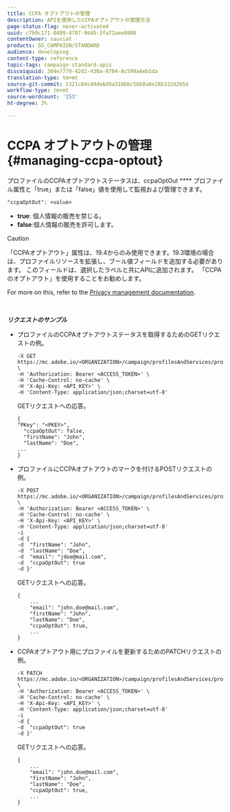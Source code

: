 ```yaml
---
title: CCPA オプトアウトの管理
description: APIを使用したCCPAオプトアウトの管理方法
page-status-flag: never-activated
uuid: c7b9c171-0409-4707-9d45-3fa72aee8008
contentOwner: sauviat
products: SG_CAMPAIGN/STANDARD
audience: developing
content-type: reference
topic-tags: campaign-standard-apis
discoiquuid: 304e7779-42d2-430a-9704-8c599a4eb1da
translation-type: tm+mt
source-git-commit: 1321c84c49de6d9a318bbc5bb8a0e28b332d2b5d
workflow-type: tm+mt
source-wordcount: '153'
ht-degree: 3%

---
```



# CCPA オプトアウトの管理 {#managing-ccpa-optout}

プロファイルのCCPAオプトアウトステータスは、ccpaOptOut **** プロファイル属性と「true」または「false」値を使用して監視および管理できます。

`"ccpaOptOut": <value>`

* **true**: 個人情報の販売を禁じる。
* **false**:個人情報の販売を許可します。

>[!CAUTION]
>
>「CCPAオプトアウト」属性は、19.4からのみ使用できます。19.3環境の場合は、プロファイルリソースを拡張し、ブール値フィールドを追加する必要があります。 このフィールドは、選択したラベルと共にAPIに追加されます。 「CCPAのオプトアウト」を使用することをお勧めします。
>
>For more on this, refer to the [Privacy management documentation](https://helpx.adobe.com/campaign/kb/acs-privacy.html#ccpa).

<br/>

***リクエストのサンプル***

* プロファイルのCCPAオプトアウトステータスを取得するためのGETリクエストの例。

   ```
   -X GET https://mc.adobe.io/<ORGANIZATION>/campaign/profilesAndServices/profile/<PKEY> \
   -H 'Authorization: Bearer <ACCESS_TOKEN>' \
   -H 'Cache-Control: no-cache' \
   -H 'X-Api-Key: <API_KEY>' \
   -H 'Content-Type: application/json;charset=utf-8'
   ```

   GETリクエストへの応答。

   ```
   {
   "PKey": "<PKEY>",
     "ccpaOptOut": false,
     "firstName": "John",
     "lastName": "Doe",
   ...
   }
   ```

* プロファイルにCCPAオプトアウトのマークを付けるPOSTリクエストの例。

   ```
   -X POST https://mc.adobe.io/<ORGANIZATION>/campaign/profilesAndServices/profile/ \
   -H 'Authorization: Bearer <ACCESS_TOKEN>' \
   -H 'Cache-Control: no-cache' \
   -H 'X-Api-Key: <API_KEY>' \
   -H 'Content-Type: application/json;charset=utf-8'
   -i
   -d {
   -d  "firstName": "John",
   -d  "lastName": "Doe",
   -d  "email": "jdoe@mail.com",
   -d  "ccpaOptOut": true
   -d }'
   ```

   GETリクエストへの応答。

   ```
   {
       ...
       "email": "john.doe@mail.com",
       "firstName": "John",
       "lastName": "Doe",
       "ccpaOptOut": true,
       ...
   }
   ```

* CCPAオプトアウト用にプロファイルを更新するためのPATCHリクエストの例。

   ```
   -X PATCH https://mc.adobe.io/<ORGANIZATION>/campaign/profilesAndServices/profile/<PKEY> \
   -H 'Authorization: Bearer <ACCESS_TOKEN>' \
   -H 'Cache-Control: no-cache' \
   -H 'X-Api-Key: <API_KEY>' \
   -H 'Content-Type: application/json;charset=utf-8'
   -i
   -d {
   -d  "ccpaOptOut": true
   -d }'
   ```

   GETリクエストへの応答。

   ```
   {
       ...
       "email": "john.doe@mail.com",
       "firstName": "John",
       "lastName": "Doe",
       "ccpaOptOut": true,
       ...
   }
   ```

